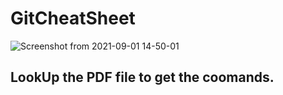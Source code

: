 # GitCheatSheet

![Screenshot from 2021-09-01 14-50-01](https://user-images.githubusercontent.com/37219226/131683595-8e2065a9-1a3a-45a0-9892-4aaa444437ec.png)

## LookUp the PDF file to get the coomands.
